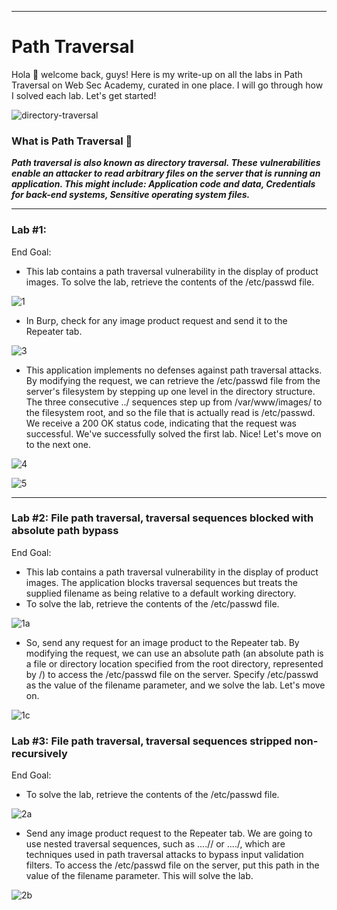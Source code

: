 ***
# Path Traversal

Hola 👋 welcome back, guys! Here is my write-up on all the labs in Path Traversal on Web Sec Academy, curated in one place. I will go through how I solved each lab. Let's get started!

![directory-traversal](https://github.com/T3chnocr4t/T3chnocr4t.github.io/assets/115868619/a11e326d-42e3-4cb3-b0c9-fd95511c1327)

### What is Path Traversal 🤔
**_Path traversal is also known as directory traversal. These vulnerabilities enable an attacker to read arbitrary files on the server that is running an application. This might include: Application code and data, Credentials for back-end systems, Sensitive operating system files._**

***
### Lab #1: 
End Goal:
- This lab contains a path traversal vulnerability in the display of product images. To solve the lab, retrieve the contents of the /etc/passwd file.

![1](https://github.com/T3chnocr4t/T3chnocr4t.github.io/assets/115868619/db83e70c-b13a-45fd-890d-4180de2d5d49)

- In Burp, check for any image product request and send it to the Repeater tab.

![3](https://github.com/T3chnocr4t/T3chnocr4t.github.io/assets/115868619/1c08cb4b-9ab5-47a0-8ea0-5f35429a0609)

- This application implements no defenses against path traversal attacks. By modifying the request, we can retrieve the /etc/passwd file from the server's filesystem by stepping up one level in the directory structure. The three consecutive ../ sequences step up from /var/www/images/ to the filesystem root, and so the file that is actually read is /etc/passwd. We receive a 200 OK status code, indicating that the request was successful. We've successfully solved the first lab. Nice! Let's move on to the next one.

![4](https://github.com/T3chnocr4t/T3chnocr4t.github.io/assets/115868619/433b1a0a-cd7b-4765-8ee4-c706f653dc66)

![5](https://github.com/T3chnocr4t/T3chnocr4t.github.io/assets/115868619/9e21fe07-a760-4d1b-a08b-6bae7686741f)

***
### Lab #2: File path traversal, traversal sequences blocked with absolute path bypass
End Goal:
- This lab contains a path traversal vulnerability in the display of product images. The application blocks traversal sequences but treats the supplied filename as being relative to a default working directory.
- To solve the lab, retrieve the contents of the /etc/passwd file.

![1a](https://github.com/T3chnocr4t/T3chnocr4t.github.io/assets/115868619/7e00f45a-76c7-48e3-8d3f-d76552610ad8)

- So, send any request for an image product to the Repeater tab. By modifying the request, we can use an absolute path (an absolute path is a file or directory location specified from the root directory, represented by /) to access the /etc/passwd file on the server. Specify /etc/passwd as the value of the filename parameter, and we solve the lab. Let's move on.

![1c](https://github.com/T3chnocr4t/T3chnocr4t.github.io/assets/115868619/222d6c68-4649-40c2-b026-4fb5f051948c)

### Lab #3: File path traversal, traversal sequences stripped non-recursively
End Goal:
- To solve the lab, retrieve the contents of the /etc/passwd file.

![2a](https://github.com/T3chnocr4t/T3chnocr4t.github.io/assets/115868619/82dfd868-9b9f-46f8-aac7-50c85241312b)

- Send any image product request to the Repeater tab. We are going to use nested traversal sequences, such as ....// or ....\/, which are techniques used in path traversal attacks to bypass input validation filters. To access the /etc/passwd file on the server, put this path in the value of the filename parameter. This will solve the lab.

![2b](https://github.com/T3chnocr4t/T3chnocr4t.github.io/assets/115868619/3551871f-d653-40fc-b749-ae760c44c48c)












